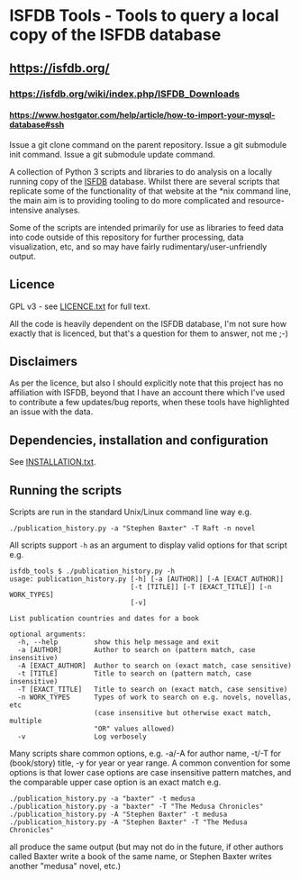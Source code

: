 # ISFDB Tools - Tools to query a local copy of the ISFDB database
## https://isfdb.org/
### https://isfdb.org/wiki/index.php/ISFDB_Downloads
#### https://www.hostgator.com/help/article/how-to-import-your-mysql-database#ssh

Issue a git clone command on the parent repository.
Issue a git submodule init command.
Issue a git submodule update command.

A collection of Python 3 scripts and libraries to do analysis on a locally
running copy of the [ISFDB](http://www.isfdb.org) database.  Whilst there are
several scripts that replicate some of the functionality of that website at the
*nix command line, the main aim is to providing tooling to do more complicated
and resource-intensive analyses.

Some of the scripts are intended primarily for use as libraries to feed data
into code outside of this repository for further processing, data visualization,
etc, and so may have fairly rudimentary/user-unfriendly output.

## Licence

GPL v3 - see [LICENCE.txt](docs/LICENCE.txt) for full text.

All the code is heavily dependent on the ISFDB database, I'm not sure how exactly
that is licenced, but that's a question for them to answer, not me ;-)

## Disclaimers

As per the licence, but also I should explicitly note that this project has no
affiliation with ISFDB, beyond that I have an account there which I've used to
contribute a few updates/bug reports, when these tools have highlighted an
issue with the data.

## Dependencies, installation and configuration

See [INSTALLATION.txt](docs/INSTALLATION.txt).


## Running the scripts

Scripts are run in the standard Unix/Linux command line way e.g.

    ./publication_history.py -a "Stephen Baxter" -T Raft -n novel

All scripts support `-h` as an argument to display valid options for that
script e.g.

    isfdb_tools $ ./publication_history.py -h
    usage: publication_history.py [-h] [-a [AUTHOR]] [-A [EXACT_AUTHOR]]
                                  [-t [TITLE]] [-T [EXACT_TITLE]] [-n WORK_TYPES]
                                  [-v]

    List publication countries and dates for a book

    optional arguments:
      -h, --help         show this help message and exit
      -a [AUTHOR]        Author to search on (pattern match, case insensitive)
      -A [EXACT_AUTHOR]  Author to search on (exact match, case sensitive)
      -t [TITLE]         Title to search on (pattern match, case insensitive)
      -T [EXACT_TITLE]   Title to search on (exact match, case sensitive)
      -n WORK_TYPES      Types of work to search on e.g. novels, novellas, etc
                         (case insensitive but otherwise exact match, multiple
                         "OR" values allowed)
      -v                 Log verbosely

Many scripts share common options, e.g. -a/-A for author name, -t/-T for
(book/story) title, -y for year or year range.  A common convention for some
options is that lower case options are case insensitive pattern matches, and
the comparable upper case option is an exact match e.g.

    ./publication_history.py -a "baxter" -t medusa
    ./publication_history.py -a "baxter" -T "The Medusa Chronicles"
    ./publication_history.py -A "Stephen Baxter" -t medusa
    ./publication_history.py -A "Stephen Baxter" -T "The Medusa Chronicles"

all produce the same output (but may not do in the future, if other authors
called Baxter write a book of the same name, or Stephen Baxter writes another
"medusa" novel, etc.)

